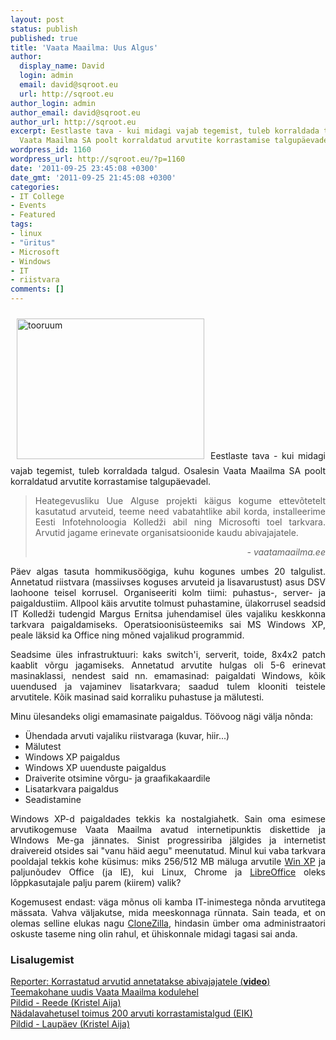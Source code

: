 ```yaml
---
layout: post
status: publish
published: true
title: 'Vaata Maailma: Uus Algus'
author:
  display_name: David
  login: admin
  email: david@sqroot.eu
  url: http://sqroot.eu
author_login: admin
author_email: david@sqroot.eu
author_url: http://sqroot.eu
excerpt: Eestlaste tava - kui midagi vajab tegemist, tuleb korraldada talgud. Osalesin
  Vaata Maailma SA poolt korraldatud arvutite korrastamise talgupäevadel.
wordpress_id: 1160
wordpress_url: http://sqroot.eu/?p=1160
date: '2011-09-25 23:45:08 +0300'
date_gmt: '2011-09-25 21:45:08 +0300'
categories:
- IT College
- Events
- Featured
tags:
- linux
- "üritus"
- Microsoft
- Windows
- IT
- riistvara
comments: []
---
```

<p style="text-align: justify"><a title="EIK tööruum tarkvara paigalduseks" href="http://sqroot.eu/wp-content/uploads/2011/09/Photo0242.jpg"><img class="alignleft size-medium wp-image-1161" style="margin: 10px" src="http://sqroot.eu/wp-content/uploads/2011/09/Photo0242-300x225.jpg" alt="tooruum" width="300" height="225" /></a>Eestlaste tava - kui midagi vajab tegemist, tuleb korraldada talgud. Osalesin Vaata Maailma SA poolt korraldatud arvutite korrastamise talgupäevadel.</p>
<blockquote>
<p style="text-align: justify">Heategevusliku Uue Alguse projekti käigus kogume ettevõtetelt kasutatud arvuteid, teeme need vabatahtlike abil korda, installeerime Eesti Infotehnoloogia Kolledži abil ning Microsofti toel tarkvara. Arvutid jagame erinevate organisatsioonide kaudu abivajajatele.</p>
<p style="text-align: right"><em>- vaatamaailma.ee</em></p>
</blockquote>
<p style="text-align: justify">Päev algas tasuta hommikusöögiga, kuhu kogunes umbes 20 talgulist. Annetatud riistvara (massiivses koguses arvuteid ja lisavarustust) asus DSV laohoone teisel korrusel. Organiseeriti kolm tiimi: puhastus-, server- ja paigaldustiim. Allpool käis arvutite tolmust puhastamine, ülakorrusel seadsid IT Kolledži tudengid Margus Ernitsa juhendamisel üles vajaliku keskkonna tarkvara paigaldamiseks. Operatsioonisüsteemiks sai MS Windows XP, peale läksid ka Office ning mõned vajalikud programmid.</p>
<p style="text-align: justify">Seadsime üles infrastruktuuri: kaks switch'i, serverit, toide, 8x4x2 patch kaablit võrgu jagamiseks. Annetatud arvutite hulgas oli 5-6 erinevat masinaklassi, nendest said nn. emamasinad: paigaldati Windows, kõik uuendused ja vajaminev lisatarkvara; saadud tulem klooniti teistele arvutitele. Kõik masinad said korraliku puhastuse ja mälutesti.</p>
<p style="text-align: justify">Minu ülesandeks oligi emamasinate paigaldus. Töövoog nägi välja nõnda:</p>
<ul>
<li>Ühendada arvuti vajaliku riistvaraga (kuvar, hiir...)</li>
<li>Mälutest</li>
<li>Windows XP paigaldus</li>
<li>Windows XP uuenduste paigaldus</li>
<li>Draiverite otsimine võrgu- ja graafikakaardile</li>
<li>Lisatarkvara paigaldus</li>
<li>Seadistamine</li>
</ul>
<p style="text-align: justify">Windows XP-d paigaldades tekkis ka nostalgiahetk. Sain oma esimese arvutikogemuse Vaata Maailma avatud internetipunktis diskettide ja WIndows Me-ga jännates. Sinist progressiriba jälgides ja internetist draivereid otsides sai "vanu häid aegu" meenutatud. Minul kui vaba tarkvara pooldajal tekkis kohe küsimus: miks 256/512 MB mäluga arvutile <a title="Windows XP" href="http://en.wikipedia.org/wiki/Windows_XP" rel="wikipedia">Win XP</a> ja paljunõudev Office (ja IE), kui Linux, Chrome ja <a title="LibreOffice" href="http://en.wikipedia.org/wiki/LibreOffice" rel="wikipedia">LibreOffice</a> oleks lõppkasutajale palju parem (kiirem) valik?</p>
<p style="text-align: justify">Kogemusest endast: väga mõnus oli kamba IT-inimestega nõnda arvutitega mässata. Vahva väljakutse, mida meeskonnaga rünnata. Sain teada, et on olemas selline elukas nagu <a href="http://clonezilla.org/">CloneZilla</a>, hindasin ümber oma administraatori oskuste taseme ning olin rahul, et ühiskonnale midagi tagasi sai anda.</p>
<h3 style="text-align: justify">Lisalugemist</h3>
<p><a href="http://www.reporter.ee/2011/09/23/korrastatud-arvutid-annetatakse-abivajajatele/">Reporter: Korrastatud arvutid annetatakse abivajajatele (<strong>video</strong>)</a><br />
<a href="http://www.vaatamaailma.ee/?p=562">Teemakohane uudis Vaata Maailma kodulehel</a><br />
<a href="https://picasaweb.google.com/114276696176425754713/20110923UusAlgusReede?authkey=Gv1sRgCK34j7qH6v6phwE">Pildid - Reede (Kristel Aija)</a><br />
<a href="http://www.itcollege.ee/2011/09/27/6240/">Nädalavahetusel toimus 200 arvuti korrastamistalgud (EIK)</a><br />
<a href="https://picasaweb.google.com/114276696176425754713/20110924UusAlgusLaupaev?authkey=Gv1sRgCOiFu9HTncTc2gE">Pildid - Laupäev (Kristel Aija)</a></p>
